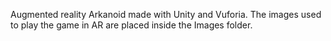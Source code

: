 Augmented reality Arkanoid made with Unity and Vuforia.
The images used to play the game in AR are placed inside the Images folder.